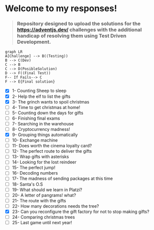 # Welcome to my responses!

>### Repository designed to upload the solutions for the https://adventjs.dev/ challenges with the additional handicap of resolving them using Test Driven Development.

```mermaid
graph LR
A[Challenge] --> B((Testing))
B --> C(Dev)
C --> B
C --> D(PosibleSolution)
D --> F((Final Test))
F-- If Fails--> C
F --> E{Final solution}
```

 - [x] 1- Counting Sheep to sleep
 - [x] 2- Help the elf to list the gifts
 - [x] 3- The grinch wants to spoil christmas
 - [ ] 4- Time to get christmas at home!
 - [ ] 5- Counting down the days for gifts
 - [ ] 6- Finishing final exams
 - [ ] 7- Searching in the warehouse
 - [ ] 8- Cryptocurrency madness!
 - [x] 9- Grouping things automatically
 - [ ] 10- Exchange machine
 - [ ] 11- Does worth the cinema loyalty card?
 - [ ] 12- The perfect route to deliver the gifts
 - [ ] 13- Wrap gifts with asterisks
 - [ ] 14- Looking for the lost reindeer
 - [ ] 15- The perfect jump!
 - [ ] 16- Decoding numbers
 - [ ] 17- The madness of sending packages at this time
 - [ ] 18- Santa's O.S
 - [ ] 19- What should we learn in Platzi?
 - [ ] 20- A letter of pangrams! what?
 - [ ] 21- The route with the gifts
 - [ ] 22- How many decorations needs the tree?
 - [x] 23- Can you reconfigure the gift factory for not to stop making gifts?
 - [ ] 24- Comparing christmas trees
 - [ ] 25- Last game until next year!